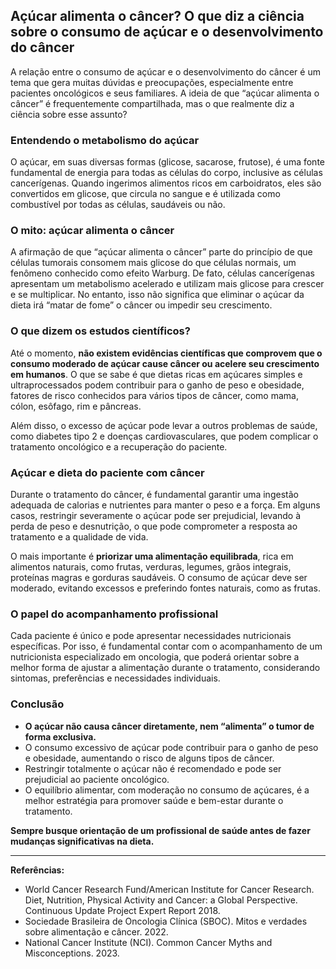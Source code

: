 
## Açúcar alimenta o câncer? O que diz a ciência sobre o consumo de açúcar e o desenvolvimento do câncer

A relação entre o consumo de açúcar e o desenvolvimento do câncer é um tema que gera muitas dúvidas e preocupações, especialmente entre pacientes oncológicos e seus familiares. A ideia de que “açúcar alimenta o câncer” é frequentemente compartilhada, mas o que realmente diz a ciência sobre esse assunto?

### Entendendo o metabolismo do açúcar

O açúcar, em suas diversas formas (glicose, sacarose, frutose), é uma fonte fundamental de energia para todas as células do corpo, inclusive as células cancerígenas. Quando ingerimos alimentos ricos em carboidratos, eles são convertidos em glicose, que circula no sangue e é utilizada como combustível por todas as células, saudáveis ou não.

### O mito: açúcar alimenta o câncer

A afirmação de que “açúcar alimenta o câncer” parte do princípio de que células tumorais consomem mais glicose do que células normais, um fenômeno conhecido como efeito Warburg. De fato, células cancerígenas apresentam um metabolismo acelerado e utilizam mais glicose para crescer e se multiplicar. No entanto, isso não significa que eliminar o açúcar da dieta irá “matar de fome” o câncer ou impedir seu crescimento.

### O que dizem os estudos científicos?

Até o momento, **não existem evidências científicas que comprovem que o consumo moderado de açúcar cause câncer ou acelere seu crescimento em humanos**. O que se sabe é que dietas ricas em açúcares simples e ultraprocessados podem contribuir para o ganho de peso e obesidade, fatores de risco conhecidos para vários tipos de câncer, como mama, cólon, esôfago, rim e pâncreas.

Além disso, o excesso de açúcar pode levar a outros problemas de saúde, como diabetes tipo 2 e doenças cardiovasculares, que podem complicar o tratamento oncológico e a recuperação do paciente.

### Açúcar e dieta do paciente com câncer

Durante o tratamento do câncer, é fundamental garantir uma ingestão adequada de calorias e nutrientes para manter o peso e a força. Em alguns casos, restringir severamente o açúcar pode ser prejudicial, levando à perda de peso e desnutrição, o que pode comprometer a resposta ao tratamento e a qualidade de vida.

O mais importante é **priorizar uma alimentação equilibrada**, rica em alimentos naturais, como frutas, verduras, legumes, grãos integrais, proteínas magras e gorduras saudáveis. O consumo de açúcar deve ser moderado, evitando excessos e preferindo fontes naturais, como as frutas.

### O papel do acompanhamento profissional

Cada paciente é único e pode apresentar necessidades nutricionais específicas. Por isso, é fundamental contar com o acompanhamento de um nutricionista especializado em oncologia, que poderá orientar sobre a melhor forma de ajustar a alimentação durante o tratamento, considerando sintomas, preferências e necessidades individuais.

### Conclusão

- **O açúcar não causa câncer diretamente, nem “alimenta” o tumor de forma exclusiva.**
- O consumo excessivo de açúcar pode contribuir para o ganho de peso e obesidade, aumentando o risco de alguns tipos de câncer.
- Restringir totalmente o açúcar não é recomendado e pode ser prejudicial ao paciente oncológico.
- O equilíbrio alimentar, com moderação no consumo de açúcares, é a melhor estratégia para promover saúde e bem-estar durante o tratamento.

**Sempre busque orientação de um profissional de saúde antes de fazer mudanças significativas na dieta.**

---

**Referências:**

- World Cancer Research Fund/American Institute for Cancer Research. Diet, Nutrition, Physical Activity and Cancer: a Global Perspective. Continuous Update Project Expert Report 2018.
- Sociedade Brasileira de Oncologia Clínica (SBOC). Mitos e verdades sobre alimentação e câncer. 2022.
- National Cancer Institute (NCI). Common Cancer Myths and Misconceptions. 2023.
```
